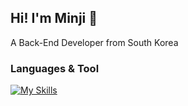 ## Hi! I'm Minji 👋

<!--
**tae112002/tae112002** is a ✨ _special_ ✨ repository because its `README.md` (this file) appears on your GitHub profile.

Here are some ideas to get you started:

- 🔭 I’m currently working on ...
- 🌱 I’m currently learning ...
- 👯 I’m looking to collaborate on ...
- 🤔 I’m looking for help with ...
- 💬 Ask me about ...
- 📫 How to reach me: ...
- 😄 Pronouns: ...
- ⚡ Fun fact: ...
-->

A Back-End Developer from South Korea

### Languages & Tool
[![My Skills](https://skillicons.dev/icons?i=spring,nodejs,react,js,html,css,github&theme=dark)](https://skillicons.dev)
